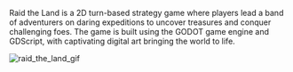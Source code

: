 Raid the Land is a 2D turn-based strategy game where players lead a band of adventurers on daring expeditions to uncover treasures and conquer challenging foes. The game is built using the GODOT game engine and GDScript, with captivating digital art bringing the world to life.

![raid_the_land_gif](https://github.com/bbnewey15/Raid-The-Land/assets/35576749/e62d23cc-7367-4841-a141-e3a8319c8afa)
